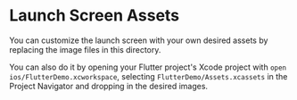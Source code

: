 # Launch Screen Assets

You can customize the launch screen with your own desired assets by replacing the image files in this directory.

You can also do it by opening your Flutter project's Xcode project with `open ios/FlutterDemo.xcworkspace`, selecting `FlutterDemo/Assets.xcassets` in the Project Navigator and dropping in the desired images.
